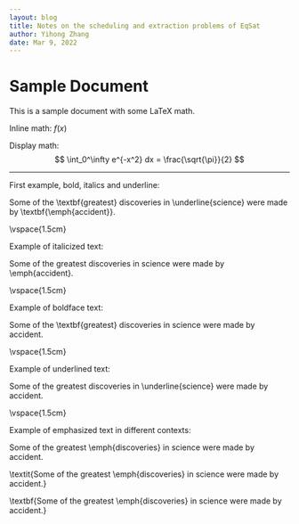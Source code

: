 ```yaml
---
layout: blog
title: Notes on the scheduling and extraction problems of EqSat
author: Yihong Zhang
date: Mar 9, 2022
---
```


# Sample Document

This is a sample document with some LaTeX math.

Inline math: $f(x)$

Display math:
$$
\int_0^\infty e^{-x^2} dx = \frac{\sqrt{\pi}}{2}
$$

------

First example, bold, italics and underline: 

Some of the \textbf{greatest} discoveries in \underline{science} were made by \textbf{\emph{accident}}.

\vspace{1.5cm}

Example of italicized text: 

Some of the greatest discoveries in science were made by \emph{accident}.

\vspace{1.5cm}

Example of boldface text:

Some of the \textbf{greatest} discoveries in science were made by accident.

\vspace{1.5cm}

Example of underlined text:

Some of the greatest discoveries in \underline{science} were made by accident.

\vspace{1.5cm}

Example of emphasized text in different contexts:

Some of the greatest \emph{discoveries} in science were made by accident.

\textit{Some of the greatest \emph{discoveries} in science were made by accident.}

\textbf{Some of the greatest \emph{discoveries} in science were made by accident.}